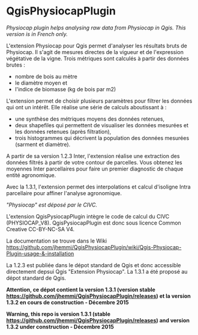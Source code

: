 # QgisPhysiocapPlugin
_Physiocap plugin helps analysing raw data from Physiocap in Qgis. 
This version is in French only._

L'extension Physiocap pour Qgis permet d'analyser les résultats bruts de Physiocap. Il s'agit de mesures directes de la vigueur et de l'expression végétative de la vigne.
Trois métriques sont calculés à partir des données brutes :
* nombre de bois au mètre
* le diamètre moyen et
* l'indice de biomasse (kg de bois par m2)
	
L'extension permet de choisir plusieurs paramètres pour filtrer les données qui ont un intérêt. Elle réalise une série de calculs aboutissant à :
* une synthèse des métriques moyens des données retenues,
* deux shapefiles qui permettent de visualiser les données mesurées et les données retenues (après filtration),
* trois histogrammes qui décrivent la population des données mesurées (sarment et diamètre).

A partir de sa version 1.2.3 Inter, l'extension réalise une extraction des données filtrés à partir de votre contour de parcelles. Vous obtenez les moyennes Inter parcellaires pour faire un premier diagnostic de chaque entité agronomique.

Avec la 1.3.1, l'extension permet des interpolations et calcul d'isoligne Intra parcellaire pour affiner l'analyse agronomique.

*"Physiocap" est déposé par le CIVC.*

L'extension QgisPysiocapPlugin intègre le code de calcul du CIVC (PHYSIOCAP_V8). QgisPysiocapPlugin est donc sous licence Common Creative CC-BY-NC-SA V4.

La documentation se trouve dans le Wiki
https://github.com/jhemmi/QgisPhysiocapPlugin/wiki/Qgis-Physiocap-Plugin-usage-&-installation

La 1.2.3 est publiée dans le dépot standard de Qgis et donc accessible directement depsui Qgis "Extension Physiocap".
La 1.3.1 a été proposé au dépot standard de Qgis.

**Attention, ce dépot contient la version 1.3.1 (version stable https://github.com/jhemmi/QgisPhysiocapPlugin/releases) et la version 1.3.2 en cours de construction - Décembre 2015**

**Warning, this repo is version 1.3.1 (stable https://github.com/jhemmi/QgisPhysiocapPlugin/releases) and version 1.3.2 under construction - Décembre 2015**
